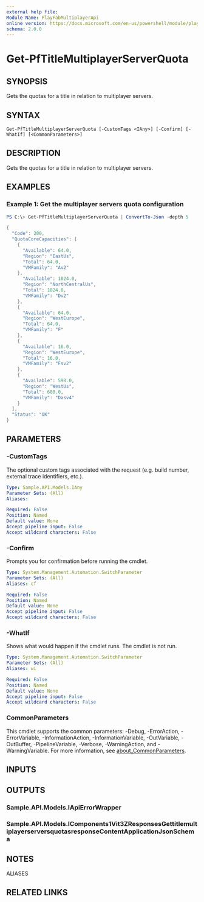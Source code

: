 ```yaml
---
external help file:
Module Name: PlayFabMultiplayerApi
online version: https://docs.microsoft.com/en-us/powershell/module/playfabmultiplayerapi/get-pftitlemultiplayerserverquota
schema: 2.0.0
---
```


# Get-PfTitleMultiplayerServerQuota

## SYNOPSIS
Gets the quotas for a title in relation to multiplayer servers.

## SYNTAX

```
Get-PfTitleMultiplayerServerQuota [-CustomTags <IAny>] [-Confirm] [-WhatIf] [<CommonParameters>]
```

## DESCRIPTION
Gets the quotas for a title in relation to multiplayer servers.

## EXAMPLES

### Example 1: Get the multiplayer servers quota configuration
```powershell
PS C:\> Get-PfTitleMultiplayerServerQuota | ConvertTo-Json -depth 5

{
  "Code": 200,
  "QuotaCoreCapacities": [
    {
      "Available": 64.0,
      "Region": "EastUs",
      "Total": 64.0,
      "VMFamily": "Av2"
    },
      "Available": 1024.0,
      "Region": "NorthCentralUs",
      "Total": 1024.0,
      "VMFamily": "Dv2"
    },
    {
      "Available": 64.0,
      "Region": "WestEurope",
      "Total": 64.0,
      "VMFamily": "F"
    },
    {
      "Available": 16.0,
      "Region": "WestEurope",
      "Total": 16.0,
      "VMFamily": "Fsv2"
    },
    {
      "Available": 598.0,
      "Region": "WestUs",
      "Total": 600.0,
      "VMFamily": "Dasv4"
    }
  ],
  "Status": "OK"
}
```



## PARAMETERS

### -CustomTags
The optional custom tags associated with the request (e.g.
build number, external trace identifiers, etc.).

```yaml
Type: Sample.API.Models.IAny
Parameter Sets: (All)
Aliases:

Required: False
Position: Named
Default value: None
Accept pipeline input: False
Accept wildcard characters: False
```

### -Confirm
Prompts you for confirmation before running the cmdlet.

```yaml
Type: System.Management.Automation.SwitchParameter
Parameter Sets: (All)
Aliases: cf

Required: False
Position: Named
Default value: None
Accept pipeline input: False
Accept wildcard characters: False
```

### -WhatIf
Shows what would happen if the cmdlet runs.
The cmdlet is not run.

```yaml
Type: System.Management.Automation.SwitchParameter
Parameter Sets: (All)
Aliases: wi

Required: False
Position: Named
Default value: None
Accept pipeline input: False
Accept wildcard characters: False
```

### CommonParameters
This cmdlet supports the common parameters: -Debug, -ErrorAction, -ErrorVariable, -InformationAction, -InformationVariable, -OutVariable, -OutBuffer, -PipelineVariable, -Verbose, -WarningAction, and -WarningVariable. For more information, see [about_CommonParameters](http://go.microsoft.com/fwlink/?LinkID=113216).

## INPUTS

## OUTPUTS

### Sample.API.Models.IApiErrorWrapper

### Sample.API.Models.IComponents1Vit3ZResponsesGettitlemultiplayerserversquotasresponseContentApplicationJsonSchema

## NOTES

ALIASES

## RELATED LINKS

